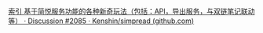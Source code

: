 [ 索引 基于简悦服务功能的各种新奇玩法（包括：API，导出服务，与双链笔记联动等） · Discussion #2085 · Kenshin/simpread (github.com)](https://github.com/Kenshin/simpread/discussions/2085)